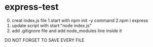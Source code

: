 # express-test
0. creat index.js file
1.start  with npm init -y command
2.npm i express 
3. update script with start:"node index.js"
4. add .gitignore file and add node_modules line inside it

DO NOT FORGET TO SAVE EVERY FILE